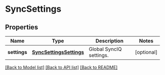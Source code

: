 # SyncSettings

## Properties
Name | Type | Description | Notes
------------ | ------------- | ------------- | -------------
**settings** | [**SyncSettingsSettings**](SyncSettingsSettings.md) | Global SyncIQ settings. | [optional] 

[[Back to Model list]](../README.md#documentation-for-models) [[Back to API list]](../README.md#documentation-for-api-endpoints) [[Back to README]](../README.md)


